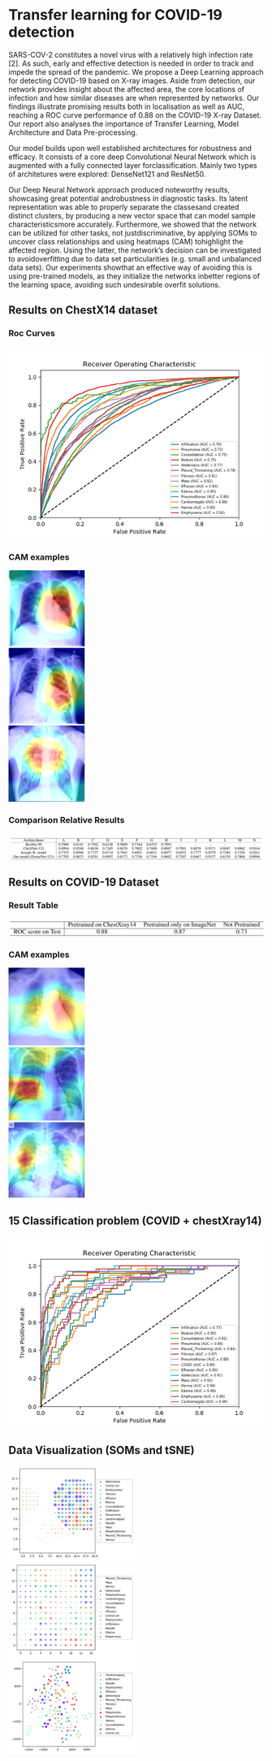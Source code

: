 # Transfer learning for COVID-19 detection
SARS-COV-2 constitutes a novel virus with a relatively high infection rate [2].
As such, early and effective detection is needed in order to track and impede the
spread of the pandemic. We propose a Deep Learning approach for detecting
COVID-19 based on X-ray images. Aside from detection, our network provides
insight about the affected area, the core locations of infection and how similar diseases are when represented by networks. Our findings illustrate promising results
both in localisation as well as AUC, reaching a ROC curve performance of 0.88 on
the COVID-19 X-ray Dataset. Our report also analyses the importance of Transfer
Learning, Model Architecture and Data Pre-processing.

Our  model  builds  upon  well  established  architectures  for  robustness  and  efficacy.   It  consists  of a core deep Convolutional Neural Network which is augmented with a fully connected layer forclassification. Mainly two types of architetures were explored: DenseNet121 and ResNet50. 

Our Deep Neural Network approach produced noteworthy results, showcasing great potential androbustness in diagnostic tasks.  Its latent representation was able to properly separate the classesand created distinct clusters, by producing a new vector space that can model sample characteristicsmore accurately.  Furthermore, we showed that the network can be utilized for other tasks, not justdiscriminative,  by  applying  SOMs  to  uncover  class  relationships  and  using  heatmaps  (CAM)  tohighlight the affected region.  Using the latter, the network’s decision can be investigated to avoidoverfitting due to data set particularities (e.g. small and unbalanced data sets). Our experiments showthat an effective way of avoiding this is using pre-trained models, as they initialize the networks inbetter regions of the learning space, avoiding such undesirable overfit solutions.

## Results on ChestX14 dataset
### Roc Curves
<img src="figures/totalTest_DenseNet.png">

### CAM examples

<div class="row">
  <div class="column">
    <img src="figures/heatmap_00000001_000.png_Cardiomegaly.png" width = "150" >
  </div>
  <div class="column">
    <img img src="figures/heatmap_00000011_006.png_Atelectasis.png" width="150">
  </div>
  <div class="column">
    <img src="figures/heatmap_00000022_001.png_Fibrosis.png" width="150">
  </div>
</div>

### Comparison Relative Results

<img src="figures/comparativeResults.png" >

## Results on COVID-19 Dataset
### Result Table
<img src="figures/CovidTable.png">

### CAM examples

<div class="row">
  <div class="column">
    <img src="figures/heatmap_9fdd3c3032296fd04d2cad5d9070d4_jumbo.jpeg_.png" width = "150">
  </div>
  <div class="column">
    <img img src="figures/heatmap_E63574A7-4188-4C8D-8D17-9D67A18A1AFA.jpeg_.png" width="150">
  </div>
  <div class="column">
    <img src="figures/heatmap_auntminnie-d-2020_01_28_23_51_6665_2020_01_28_Vietnam_coronavirus.jpeg_.png" width="150">
  </div>
</div>

## 15 Classification problem (COVID + chestXray14)

<img src="figures/ROC_ADRIAN_TEST.png">

## Data Visualization (SOMs and tSNE)


<div class="row">
  <div class="column">
    <img src="figures/Picture2.png" width = "250">
  </div>
  <div class="column">
    <img img src="figures/Picture1.png" width="250">
  </div>
  <div class="column">
    <img src="figures/Picture3.png" width="250">
  </div>
</div>


